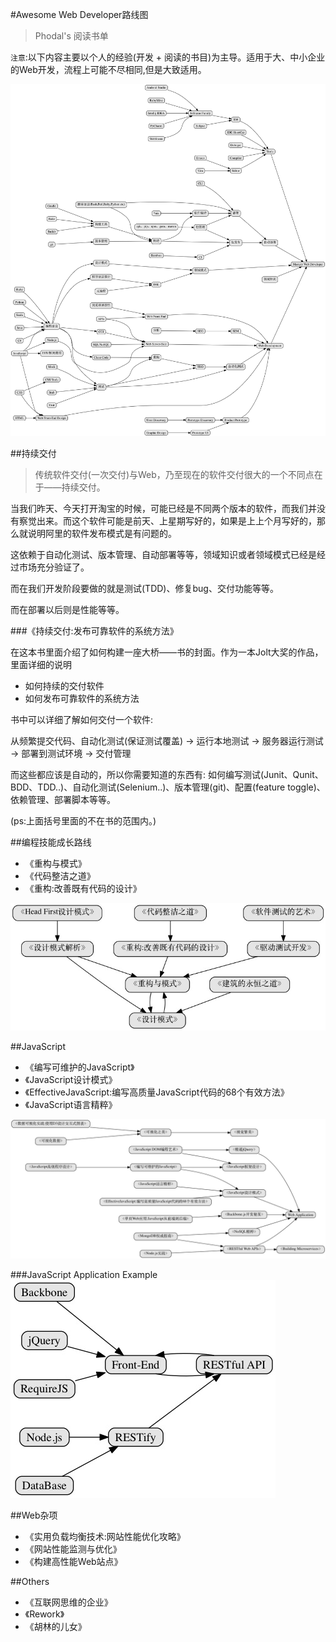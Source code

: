 #Awesome Web Developer路线图

> Phodal's 阅读书单

``注意``:以下内容主要以个人的经验(开发 + 阅读的书目)为主导。适用于大、中小企业的Web开发，流程上可能不尽相同,但是大致适用。


![Awesome Web Developer](tree.jpg)

##持续交付

> 传统软件交付(一次交付)与Web，乃至现在的软件交付很大的一个不同点在于——持续交付。

当我们昨天、今天打开淘宝的时候，可能已经是不同两个版本的软件，而我们并没有察觉出来。而这个软件可能是前天、上星期写好的，如果是上上个月写好的，那么就说明阿里的软件发布模式是有问题的。

这依赖于自动化测试、版本管理、自动部署等等，领域知识或者领域模式已经是经过市场充分验证了。

而在我们开发阶段要做的就是测试(TDD)、修复bug、交付功能等等。

而在部署以后则是性能等等。

###《持续交付:发布可靠软件的系统方法》

在这本书里面介绍了如何构建一座大桥——书的封面。作为一本Jolt大奖的作品，里面详细的说明

 - 如何持续的交付软件
 - 如何发布可靠软件的系统方法

书中可以详细了解如何交付一个软件: 

从频繁提交代码、自动化测试(保证测试覆盖) -> 运行本地测试 -> 服务器运行测试 -> 部署到测试环境 -> 交付管理

而这些都应该是自动的，所以你需要知道的东西有: 如何编写测试(Junit、Qunit、BDD、TDD..)、自动化测试(Selenium..)、版本管理(git)、配置(feature toggle)、依赖管理、部署脚本等等。

(ps:上面括号里面的不在书的范围内。)

##编程技能成长路线

- 《重构与模式》
- 《代码整洁之道》
- 《重构:改善既有代码的设计》

![Grow](grow.jpg)

##JavaScript

- 《编写可维护的JavaScript》
- 《JavaScript设计模式》
- 《EffectiveJavaScript:编写高质量JavaScript代码的68个有效方法》
- 《JavaScript语言精粹》


![JavaScript](js.jpg)

###JavaScript Application Example
![JavaScript App](jsapp.jpg)

##Web杂项
- 《实用负载均衡技术:网站性能优化攻略》
- 《网站性能监测与优化》
- 《构建高性能Web站点》

##Others

- 《互联网思维的企业》
- 《Rework》
- 《胡林的儿女》